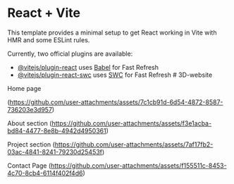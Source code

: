 # React + Vite

This template provides a minimal setup to get React working in Vite with HMR and some ESLint rules.

Currently, two official plugins are available:

- [@vitejs/plugin-react](https://github.com/vitejs/vite-plugin-react/blob/main/packages/plugin-react/README.md) uses [Babel](https://babeljs.io/) for Fast Refresh
- [@vitejs/plugin-react-swc](https://github.com/vitejs/vite-plugin-react-swc) uses [SWC](https://swc.rs/) for Fast Refresh
#   3 D - w e b s i t e 




 Home page

(https://github.com/user-attachments/assets/7c1cb91d-6d54-4872-8587-736203e3d957)


About section
(https://github.com/user-attachments/assets/f3e1acba-bd84-4477-8e8b-4942d4950361)


Project section
(https://github.com/user-attachments/assets/7af17fb2-03ac-4841-8241-79230d25453f)


Contact Page
(https://github.com/user-attachments/assets/f155511c-8453-4c70-8cb4-6114f402f4d6)
